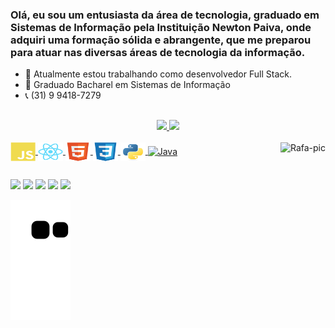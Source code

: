 ### Olá, eu sou um entusiasta da área de tecnologia, graduado em Sistemas de Informação pela Instituição Newton Paiva, onde adquiri uma formação sólida e abrangente, que me preparou para atuar nas diversas áreas de tecnologia da informação.

- 🔭 Atualmente estou trabalhando como desenvolvedor Full Stack.
- 🌱 Graduado Bacharel em Sistemas de Informação
- 📞 (31) 9 9418-7279

##

<div align="center">
  <a href="https://github.com/Danielrabelochaves">
  <img height="150em" src="https://github-readme-stats.vercel.app/api?username=Danielrabelochaves&show_icons=true&theme=tokyonight&include_all_commits=true&count_private=true"/>
  <img height="150em" src="https://github-readme-stats.vercel.app/api/top-langs/?username=Danielrabelochaves&layout=compact&langs_count=7&theme=tokyonight"/>
</div>
  
  
  
<div style="display: inline_block"><br>
  <img align="center" alt="Js" height="30" width="40" src="https://raw.githubusercontent.com/devicons/devicon/master/icons/javascript/javascript-plain.svg">
  <img align="center" alt="React" height="30" width="40" src="https://raw.githubusercontent.com/devicons/devicon/master/icons/react/react-original.svg">
  <img align="center" alt="HTML" height="30" width="40" src="https://raw.githubusercontent.com/devicons/devicon/master/icons/html5/html5-original.svg">
  <img align="center" alt="CSS" height="30" width="40" src="https://raw.githubusercontent.com/devicons/devicon/master/icons/css3/css3-original.svg">
  <img align="center" alt="Python" height="30" width="40" src="https://raw.githubusercontent.com/devicons/devicon/master/icons/python/python-original.svg">
  <img align="center" alt="Java" height="30" width="40" src="https://img.icons8.com/nolan/64/java-coffee-cup-logo.png"/>
  <img align="right" alt="Rafa-pic" height="150" src="https://raw.githubusercontent.com/gist/theAdityaNVS/f5b585d1082da2dffffea32434f37956/raw/7f9552d0a179b4f84059259fa878199e369b069c/GitHub-logo.gif">
 

</div>
  
##

<div> 
  <a href="https://www.instagram.com/daniell.rabelo" target="_blank"><img src="https://img.shields.io/badge/-Instagram-%23E4405F?style=for-the-badge&logo=instagram&logoColor=white" target="_blank"></a>
  <a href = "mailto:danielrabelochaves1999@gmail.com"><img src="https://img.shields.io/badge/-Gmail-%23333?style=for-the-badge&logo=gmail&logoColor=white" target="_blank"></a>
  <a href="https://www.linkedin.com/in/danielrabelochaves" target="_blank"><img src="https://img.shields.io/badge/-LinkedIn-%230077B5?style=for-the-badge&logo=linkedin&logoColor=white" target="_blank"></a> 
  <a href="https://wa.me/55031994187279" target="_blank"><img src="https://img.shields.io/badge/WhatsApp-25D366?style=for-the-badge&logo=whatsapp&logoColor=white" target="_blank"></a> 
  <a href="mailto:danielrabelobh@outlook.com" target="_blank"><img src="https://img.shields.io/badge/Microsoft_Outlook-0078D4?style=for-the-badge&logo=microsoft-outlook&logoColor=white" target="_blank"></a> 
  
  ![Snake animation](https://github.com/Danielrabelochaves/Danielrabelochaves/blob/output/github-contribution-grid-snake.svg)
</div>
  
   

  
  
  
  ##
  
  
